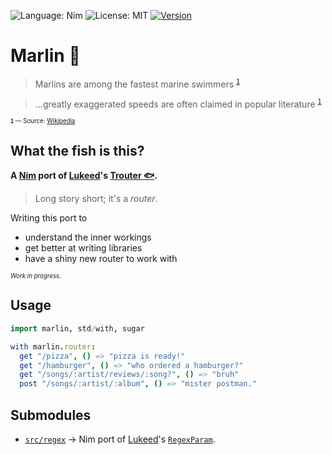 <!-- ![Language: Nim](https://img.shields.io/badge/language-Nim-yellow) -->

![Language: Nim](https://img.shields.io/static/v1?label=written%20with%20love,%20in&message=Nim&color=yellow)
![License: MIT](https://img.shields.io/github/license/AlbertSmit/Marlin)
[![Version](https://img.shields.io/github/v/release/AlbertSmit/Marlin?include_prereleases)](https://github.com/AlbertSmit/Marlin/releases)

# Marlin 🦈

> Marlins are among the fastest marine swimmers <sup >[`1`](#footnote)</sup>

> ...greatly exaggerated speeds are often claimed in popular literature <sup >[`1`](#footnote)</sup>

<sub id="footnote"><sup> **`1`** — Source: [Wikipedia](https://en.wikipedia.org/wiki/Marlin) </sup></sub>

## What the fish is this?

**A [Nim](https://github.com/nim-lang/Nim) port of [Lukeed](https://github.com/lukeed)'s [Trouter 🐟](https://github.com/lukeed/regexparam).**

> Long story short; it's a _router_.

Writing this port to

- understand the inner workings
- get better at writing libraries
- have a shiny new router to work with

<sub><sup>_Work in progress._</sub></sup>

## Usage

```nim
import marlin, std/with, sugar

with marlin.router:
  get "/pizza", () => "pizza is ready!"
  get "/hamburger", () => "who ordered a hamburger?"
  get "/songs/:artist/reviews/:song?", () => "bruh"
  post "/songs/:artist/:album", () => "mister postman."
```

## Submodules

- [`src/regex`](albertsmit/marlin/blob/main/src/regex/parser.nim) → Nim port of [Lukeed](https://github.com/lukeed)'s [`RegexParam`](https://github.com/lukeed/regexparam).
